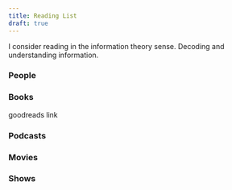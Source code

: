```yaml
---
title: Reading List
draft: true
---
```


I consider reading in the information theory sense. Decoding and understanding information. 

### People 

### Books 
goodreads link 
### Podcasts 

### Movies 

### Shows 




